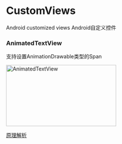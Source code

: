 # CustomViews
Android customized views
Android自定义控件
### AnimatedTextView
支持设置AnimationDrawable类型的Span

<img src="https://github.com/zh8637688/CustomViews/blob/master/animatedtextview/screenshot/screenshot.gif?raw=true" width = "300" height = "168" alt="AnimatedTextView" align=center />

[原理解析](http://www.jianshu.com/p/9f9abc27bc3b)